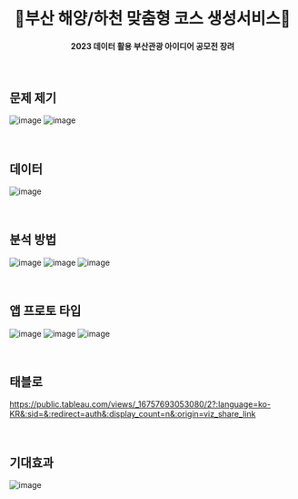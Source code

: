 <h1 align="center">  🌊부산 해양/하천 맞춤형 코스 생성서비스🌊  </h1>
<h4 align="center"> 2023 데이터 활용 부산관광 아이디어 공모전 장려  </h4>
<br/>

## 문제 제기
![image](https://github.com/user-attachments/assets/2b81f07f-4ee4-4fb2-a5a8-85b43acee2f3)
![image](https://github.com/user-attachments/assets/e0941766-adf7-45de-8d97-6ecc9fae25a7)

<br/>

## 데이터
![image](https://github.com/user-attachments/assets/f57ec210-e859-4d50-b6eb-bddb92a80b3d)

<br/>

## 분석 방법
![image](https://github.com/user-attachments/assets/46515156-1d69-4851-b90c-bd4070883c16)
![image](https://github.com/user-attachments/assets/6c9a1e0c-0924-4bc0-b98b-3d9810cfe0f2)
![image](https://github.com/user-attachments/assets/33688a1f-7dba-4e97-929a-b214c5670609)

<br/>

## 앱 프로토 타입
![image](https://github.com/user-attachments/assets/7c06b89e-9f05-431a-b0b3-66cb46c45de0)
![image](https://github.com/user-attachments/assets/82d6288e-b60c-4128-8abe-b188f8760ed4)
![image](https://github.com/user-attachments/assets/4d867430-0b6d-4237-a015-dd253d8dcd36)

<br/>

## 태블로
https://public.tableau.com/views/_16757693053080/2?:language=ko-KR&:sid=&:redirect=auth&:display_count=n&:origin=viz_share_link

<br/>

## 기대효과
![image](https://github.com/user-attachments/assets/273c671b-02b2-46a6-a96e-1a094c3ea788)
